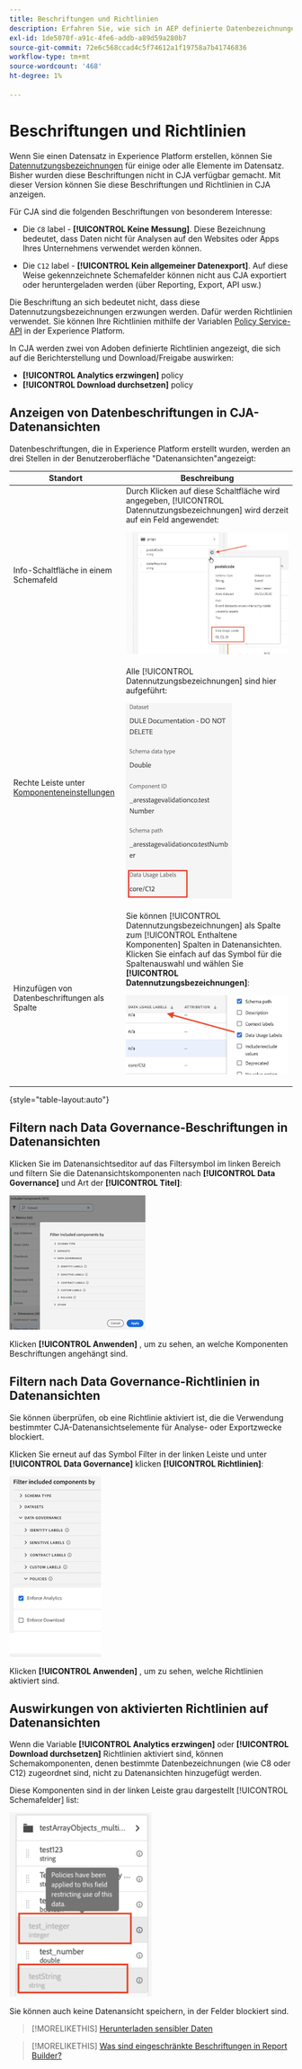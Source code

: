 ```yaml
---
title: Beschriftungen und Richtlinien
description: Erfahren Sie, wie sich in AEP definierte Datenbezeichnungen und Richtlinien auf Datenansichten und Berichte in CJA auswirken.
exl-id: 1de5070f-a91c-4fe6-addb-a89d59a280b7
source-git-commit: 72e6c568ccad4c5f74612a1f19758a7b41746836
workflow-type: tm+mt
source-wordcount: '468'
ht-degree: 1%

---
```


# Beschriftungen und Richtlinien

Wenn Sie einen Datensatz in Experience Platform erstellen, können Sie [Datennutzungsbezeichnungen](https://experienceleague.adobe.com/docs/experience-platform/data-governance/labels/reference.html?lang=en) für einige oder alle Elemente im Datensatz. Bisher wurden diese Beschriftungen nicht in CJA verfügbar gemacht. Mit dieser Version können Sie diese Beschriftungen und Richtlinien in CJA anzeigen.

Für CJA sind die folgenden Beschriftungen von besonderem Interesse:

* Die `C8` label - **[!UICONTROL Keine Messung]**. Diese Bezeichnung bedeutet, dass Daten nicht für Analysen auf den Websites oder Apps Ihres Unternehmens verwendet werden können.

* Die `C12` label - **[!UICONTROL Kein allgemeiner Datenexport]**. Auf diese Weise gekennzeichnete Schemafelder können nicht aus CJA exportiert oder heruntergeladen werden (über Reporting, Export, API usw.)

Die Beschriftung an sich bedeutet nicht, dass diese Datennutzungsbezeichnungen erzwungen werden. Dafür werden Richtlinien verwendet. Sie können Ihre Richtlinien mithilfe der Variablen [Policy Service-API](https://experienceleague.adobe.com/docs/experience-platform/data-governance/api/overview.html?lang=en) in der Experience Platform.

In CJA werden zwei von Adoben definierte Richtlinien angezeigt, die sich auf die Berichterstellung und Download/Freigabe auswirken:

* **[!UICONTROL Analytics erzwingen]** policy
* **[!UICONTROL Download durchsetzen]** policy

## Anzeigen von Datenbeschriftungen in CJA-Datenansichten

Datenbeschriftungen, die in Experience Platform erstellt wurden, werden an drei Stellen in der Benutzeroberfläche &quot;Datenansichten&quot;angezeigt:

| Standort | Beschreibung |
| --- | --- |
| Info-Schaltfläche in einem Schemafeld | Durch Klicken auf diese Schaltfläche wird angegeben, [!UICONTROL Datennutzungsbezeichnungen] wird derzeit auf ein Feld angewendet:<p>![](assets/data-label-left.png) |
| Rechte Leiste unter [Komponenteneinstellungen](/help/data-views/component-settings/overview.md) | Alle [!UICONTROL Datennutzungsbezeichnungen] sind hier aufgeführt:<p>![](assets/data-label-right.png) |
| Hinzufügen von Datenbeschriftungen als Spalte | Sie können [!UICONTROL Datennutzungsbezeichnungen] als Spalte zum [!UICONTROL Enthaltene Komponenten] Spalten in Datenansichten. Klicken Sie einfach auf das Symbol für die Spaltenauswahl und wählen Sie **[!UICONTROL Datennutzungsbezeichnungen]**:<p>![](assets/data-label-column.png) |

{style=&quot;table-layout:auto&quot;}

## Filtern nach Data Governance-Beschriftungen in Datenansichten

Klicken Sie im Datenansichtseditor auf das Filtersymbol im linken Bereich und filtern Sie die Datenansichtskomponenten nach **[!UICONTROL Data Governance]** und Art der **[!UICONTROL Titel]**:

![](assets/filter-labels.png)

Klicken **[!UICONTROL Anwenden]** , um zu sehen, an welche Komponenten Beschriftungen angehängt sind.

## Filtern nach Data Governance-Richtlinien in Datenansichten

Sie können überprüfen, ob eine Richtlinie aktiviert ist, die die Verwendung bestimmter CJA-Datenansichtselemente für Analyse- oder Exportzwecke blockiert.

Klicken Sie erneut auf das Symbol Filter in der linken Leiste und unter **[!UICONTROL Data Governance]** klicken **[!UICONTROL Richtlinien]**:

![](assets/filter-policies.png)

Klicken **[!UICONTROL Anwenden]** , um zu sehen, welche Richtlinien aktiviert sind.

## Auswirkungen von aktivierten Richtlinien auf Datenansichten

Wenn die Variable **[!UICONTROL Analytics erzwingen]** oder **[!UICONTROL Download durchsetzen]** Richtlinien aktiviert sind, können Schemakomponenten, denen bestimmte Datenbezeichnungen (wie C8 oder C12) zugeordnet sind, nicht zu Datenansichten hinzugefügt werden.

Diese Komponenten sind in der linken Leiste grau dargestellt [!UICONTROL Schemafelder] list:

![](assets/component-greyed.png)

Sie können auch keine Datenansicht speichern, in der Felder blockiert sind.

>[!MORELIKETHIS]
>[Herunterladen sensibler Daten](/help/analysis-workspace/curate-share/download-send.md)

>[!MORELIKETHIS]
>[Was sind eingeschränkte Beschriftungen in Report Builder?](https://experienceleague.adobe.com/docs/analytics-platform/using/cja-reportbuilder/restricted-labels.html?lang=en)

